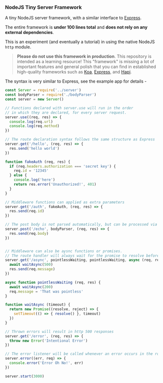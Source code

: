 ### NodeJS Tiny Server Framework

A tiny NodeJS server framework, with a similar interface to [Express](https://github.com/expressjs/express).

The entire framework is **under 100 lines total** and **does not rely on any external dependencies**.

This is an experiment (and eventually a tutorial) in using the native NodeJS `http` module.

> **Please do not use this framework in production**.  This repository is intended as a learning resource! This "framework" is missing a lot of important features and general polish that you can find in established high-quality frameworks such as [Koa](https://github.com/koajs/koa), [Express](https://github.com/expressjs/express), and [Hapi](https://github.com/hapijs/hapi).


The syntax is very similar to Express, see the example app for details -
```javascript
const Server = require('../server')
const bodyParser = require('./bodyParser')
const server = new Server()

// Functions declared with server.use will run in the order
// in which they are declared, for every server request.
server.use((req, res) => {
  console.log(req.url)
  console.log(req.method)
})

// The route declaration syntax follows the same structure as Express
server.get('/hello', (req, res) => {
  res.send('hello world')
})

function fakeAuth (req, res) {
  if (req.headers.authorization === 'secret key') {
    req.id = '12345'
  } else {
    console.log('here')
    return res.error('Unauthorized!', 401)
  }
}

// Middleware functions can applied as extra parameters
server.get('/auth', fakeAuth, (req, res) => {
  res.send(req.id)
})

// The post body is not parsed automatically, but can be processed via middleware
server.post('/echo', bodyParser, (req, res) => {
  res.send(req.body)
})


// Middleware can also be aysnc functions or promises.
// The route handler will always wait for the promise to resolve before continuing.
server.get('/async', pointlessWaiting, pointlessWaiting, async (req, res) => {
  await waitAsync(500)
  res.send(req.message)
})

async function pointlessWaiting (req, res) {
  await waitAsync(200)
  req.message = 'That was pointless'
}

function waitAsync (timeout) {
  return new Promise((resolve, reject) => {
    setTimeout(() => { resolve() }, timeout)
  })
}

// Thrown errors will result in http 500 responses
server.get('/error', (req, res) => {
  throw new Error('Intentional Error')
})

// The error listener will be called whenever an error occurs in the route handlers
server.error((err, req) => {
  console.error('Error Oh No!', err)
})

server.start(3000)
```